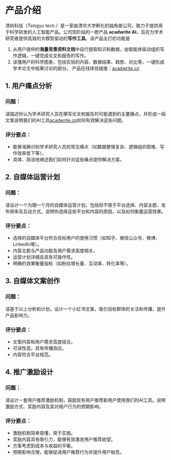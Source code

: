 # 产品介绍

清屿科技（Tsingyu tech.）是一家由清华大学孵化的独角兽公司，致力于提供用于科学研发的人工智能产品。公司现阶段的一款产品 **acadwrite AI**，旨在为学术研究者提供高效的大模型驱动的**写作工具**。该产品主打的功能是
1. 从用户提供的**海量背景资料文档**中自行提取知识和数据，由智能体驱动组织写作逻辑，一键完成论文和报告的写作。
2. 读懂用户的科学图表，包括实验的内容、数据结果、趋势、对比等，一键形成学术论文中结果讨论的部分。
产品在线体验链接：[acadwrite.cn](http://acadwrite.cn)

## 1. 用户痛点分析

### 问题：
请描述你认为学术研究人员在撰写论文和报告时可能遇到的主要痛点，并形成一段文案说明我们的AI工具[acadwrite.cn](http://acadwrite.cn)如何有效解决这些问题。

### 评分要点：
- 能够准确识别学术研究人员的常见痛点（如数据整理复杂、逻辑组织困难、写作效率低下等）。
- 具体、简洁地阐述我们如何针对这些痛点提供解决方案。

## 2. 自媒体运营计划

### 问题：
请设计一个为期一个月的自媒体运营计划，包括但不限于平台选择、内容主题、发布频率及互动方式。说明你选择这些平台和内容的原因，以及如何衡量运营效果。

### 评分要点：
- 选择的自媒体平台符合目标用户的使用习惯（如知乎、微信公众号、微博、LinkedIn等）。
- 内容主题与产品功能及用户需求高度相关。
- 运营计划详细且具有可操作性。
- 明确的效果衡量指标（如粉丝增长量、互动率、转化率等）。


## 3. 自媒体文案创作

### 问题：
请基于以上分析和计划，设计一个小红书文案，吸引目标群体的关注和传播，提升产品影响力。

### 评分要点：
- 文案内容和用户需求高度结合。
- 可读性高，具有传播效应。
- 内容符合平台规范。


## 4. 推广激励设计

### 问题：
请设计一套用户推荐激励机制，鼓励现有用户推荐新用户使用我们的AI工具。说明激励方式、奖励内容及其对用户行为的预期影响。

### 评分要点：
- 激励机制简单易懂，易于实施。
- 奖励内容具有吸引力，能够有效激发用户推荐欲望。
- 方案考虑到成本与收益的平衡。
- 预期影响合理，能够促进用户推荐行为并提升用户粘性。
